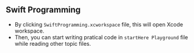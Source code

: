 ##  Swift Programming

- By clicking `SwiftProgramming.xcworkspace` file, this will open Xcode workspace.
- Then, you can start writing pratical code in `startHere Playground` file while reading other topic files.

